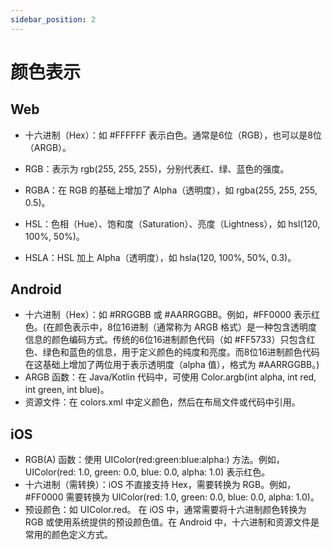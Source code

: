 ```yaml
---
sidebar_position: 2
---
```


# 颜色表示

## Web

-   十六进制（Hex）：如 #FFFFFF 表示白色。通常是6位（RGB），也可以是8位（ARGB）。

-   RGB：表示为 rgb(255, 255, 255)，分别代表红、绿、蓝色的强度。

-   RGBA：在 RGB 的基础上增加了 Alpha（透明度），如 rgba(255, 255, 255, 0.5)。

-   HSL：色相（Hue）、饱和度（Saturation）、亮度（Lightness），如 hsl(120, 100%, 50%)。

-   HSLA：HSL 加上 Alpha（透明度），如 hsla(120, 100%, 50%, 0.3)。

## Android

-   十六进制（Hex）：如 #RRGGBB 或 #AARRGGBB。例如，#FF0000 表示红色。(在颜色表示中，8位16进制（通常称为 ARGB 格式）是一种包含透明度信息的颜色编码方式。传统的6位16进制颜色代码（如 #FF5733）只包含红色、绿色和蓝色的信息，用于定义颜色的纯度和亮度。而8位16进制颜色代码在这基础上增加了两位用于表示透明度（alpha 值），格式为 #AARRGGBB。)
-   ARGB 函数：在 Java/Kotlin 代码中，可使用 Color.argb(int alpha, int red, int green, int blue)。
-   资源文件：在 colors.xml 中定义颜色，然后在布局文件或代码中引用。

## iOS

-   RGB(A) 函数：使用 UIColor(red:green:blue:alpha:) 方法。例如，UIColor(red: 1.0, green: 0.0, blue: 0.0, alpha: 1.0) 表示红色。
-   十六进制（需转换）：iOS 不直接支持 Hex，需要转换为 RGB。例如，#FF0000 需要转换为 UIColor(red: 1.0, green: 0.0, blue: 0.0, alpha: 1.0)。
-   预设颜色：如 UIColor.red。
    在 iOS 中，通常需要将十六进制颜色转换为 RGB 或使用系统提供的预设颜色值。在 Android 中，十六进制和资源文件是常用的颜色定义方式。
